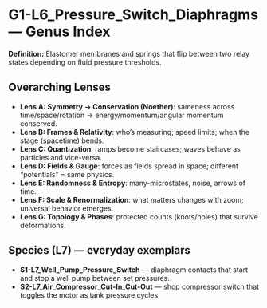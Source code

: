 # G1-L6_Pressure_Switch_Diaphragms — Genus Index
**Definition:** Elastomer membranes and springs that flip between two relay states depending on fluid pressure thresholds.

## Overarching Lenses

- **Lens A: Symmetry -> Conservation (Noether)**: sameness across time/space/rotation → energy/momentum/angular momentum conserved.
- **Lens B: Frames & Relativity**: who’s measuring; speed limits; when the stage (spacetime) bends.
- **Lens C: Quantization**: ramps become staircases; waves behave as particles and vice-versa.
- **Lens D: Fields & Gauge**: forces as fields spread in space; different “potentials” = same physics.
- **Lens E: Randomness & Entropy**: many-microstates, noise, arrows of time.
- **Lens F: Scale & Renormalization**: what matters changes with zoom; universal behavior emerges.
- **Lens G: Topology & Phases**: protected counts (knots/holes) that survive deformations.

## Species (L7) — everyday exemplars
- **S1-L7_Well_Pump_Pressure_Switch** — diaphragm contacts that start and stop a well pump between set pressures.
- **S2-L7_Air_Compressor_Cut-In_Cut-Out** — shop compressor switch that toggles the motor as tank pressure cycles.
